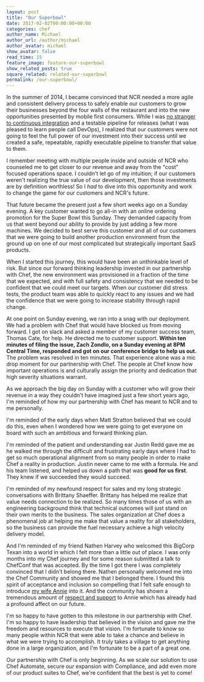 ```yaml
---
layout: post
title: "Our Superbowl"
date: 2017-02-02T00:00:00+00:00
categories: chef
author_name: Michael
author_url: /author/michael
author_avatar: michael
show_avatar: false
read_time: 15
feature_image: feature-our-superbowl
show_related_posts: true
square_related: related-our-superbowl
permalink: /our-superbowl/
---
```

In the summer of 2014, I became convinced that NCR needed a more agile and consistent delivery process to safely enable our customers to grow their businesses beyond the four walls of the restaurant and into the new opportunities presented by mobile first consumers. While I was [no stranger to continuous integration](/christmas-with-russians/) and a testable pipeline for releases (what I was pleased to learn people call DevOps), I realized that our customers were not going to feel the full power of our investment into their success until we created a safe, repeatable, rapidly executable pipeline to transfer that value to them.

I remember meeting with multiple people inside and outside of NCR who counseled me to get closer to our revenue and away from the "cost" focused operations space. I couldn't let go of my intuition; if our customers weren't realizing the true value of our development, then those investments are by definition worthless! So I _had_ to dive into this opportunity and work to change the game for our customers and NCR's future.

That future became the present just a few short weeks ago on a Sunday evening. A key customer wanted to go all-in with an online ordering promotion for the Super Bowl this Sunday. They demanded capacity from us that went beyond our ability to provide by just adding a few more machines. We decided to best serve this customer and all of our customers that we were going to build another production environment from the ground up on one of our most complicated but strategically important SaaS products.

When I started this journey, this would have been an unthinkable level of risk. But since our forward thinking leadership invested in our partnership with Chef, the new environment was provisioned in a fraction of the time that we expected, and with full safety and consistency that we needed to be confident that we could meet our targets. When our customer did stress tests, the product team was able to quickly react to any issues and we had the confidence that we were going to increase stability through rapid change.

At one point on Sunday evening, we ran into a snag with our deployment. We had a problem with Chef that would have blocked us from moving forward. I got on slack and asked a member of my customer success team, Thomas Cate, for help. He directed me to customer support. **Within ten minutes of filing the issue, Zach Zondlo, on a Sunday evening at 8PM Central Time, responded and got on our conference bridge to help us out.** The problem was resolved in ten minutes. That experience alone was a mic drop moment for our partnership with Chef. The people at Chef know how important operations is and culturally assign the priority and dedication that high severity situations warrant.

As we approach the big day on Sunday with a customer who will grow their revenue in a way they couldn't have imagined just a few short years ago, I'm reminded of how my our partnership with Chef has meant to NCR and to me personally.

I'm reminded of the early days when Matt Stratton believed that we could do this, even when I wondered how we were going to get everyone on board with such an ambitious and forward thinking plan.

I'm reminded of the patient and understanding ear Justin Redd gave me as he walked me through the difficult and frustrating early days where I had to get so much operational alignment from so many people in order to make Chef a reality in production. Justin never came to me with a formula. He and his team listened, and helped us down a path that was **good for us first**. They knew if we succeeded they would succeed.

I'm reminded of my newfound respect for sales and my long strategic conversations with Brittany Shaeffer. Brittany has helped me realize that value needs connection to be realized. So many times those of us with an engineering background think that technical outcomes will just stand on their own merits to the business. The sales organization at Chef does a phenomenal job at helping me make that value a reality for all stakeholders, so the business can provide the fuel necessary achieve a high velocity delivery model.

And I'm reminded of my friend Nathen Harvey who welcomed this BigCorp Texan into a world in which I felt more than a little out of place. I was only months into my Chef journey and for some reason submitted a talk to ChefConf that was accepted. By the time I got there I was completely convinced that I didn't belong there. Nathen personally welcomed me into the Chef Community and showed me that I belonged there. I found this spirit of acceptance and inclusion so compelling that I felt safe enough to introduce [my wife Annie](http://www.anniehedgie.com) into it. And the community has shown a tremendous amount of [respect and support](http://www.anniehedgie.com/leaning-in) to Annie which has already had a profound affect on our future.

I'm so happy to have gotten to this milestone in our partnership with Chef. I'm so happy to have leadership that believed in the vision and gave me the freedom and resources to execute that vision. I'm fortunate to know so many people within NCR that were able to take a chance and believe in what we were trying to accomplish. It truly takes a village to get anything done in a large organization, and I'm fortunate to be a part of a great one.

Our partnership with Chef is only beginning. As we scale our solution to use Chef Automate, secure our expansion with Compliance, and add even more of our product suites to Chef, we're confident that the best is yet to come!  
